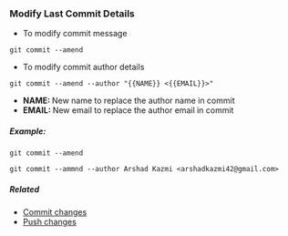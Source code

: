 ### Modify Last Commit Details

- To modify commit message

`git commit --amend` 

- To modify commit author details

`git commit --amend --author "{{NAME}} <{{EMAIL}}>"` 

- <b>NAME: </b>New name to replace the author name in commit
- <b>EMAIL: </b>New email to replace the author email in commit

##### Example:

`git commit --amend`

`git commit --ammnd --author Arshad Kazmi <arshadkazmi42@gmail.com>`

##### Related

- [Commit changes](git-commit.md)
- [Push changes](git-push.md)